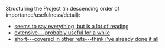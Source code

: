 Structuring the Project (in descending order of importance/usefulness/detail):

  * [seems to say everything, but is a lot of reading](https://docs.python-guide.org/writing/structure/)
  * [extensive---probably useful for a while](https://python-packaging.readthedocs.io/en/latest/minimal.html)
  * [short---covered in other refs---think i've already done it all]( https://able.bio/SamDev14/how-to-structure-a-python-project--685o1o6)
